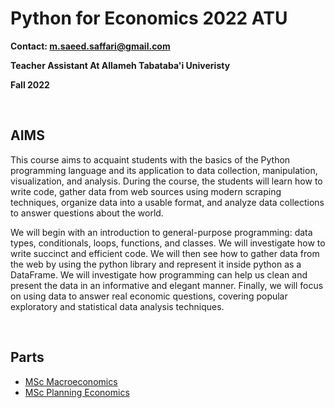 # Python for Economics 2022 ATU

**Contact: m.saeed.saffari@gmail.com**

**Teacher Assistant At Allameh Tabataba'i Univeristy**

**Fall 2022**

<br>

## AIMS

This course aims to acquaint students with the basics of the Python programming language and its application to data collection, manipulation, visualization, and analysis. During the course, the students will learn how to write code, gather data from web sources using modern scraping techniques, organize data into a usable format, and analyze data collections to answer questions about the world.

We will begin with an introduction to general-purpose programming: data types, conditionals, loops, functions, and classes. We will investigate how to write succinct and efficient code. We will then see how to gather data from the web by using the python library and represent it inside python as a DataFrame. We will investigate how programming can help us clean and present the data in an informative and elegant manner. Finally, we will focus on using data to answer real economic questions, covering popular exploratory and statistical data analysis techniques.

<br>

## Parts

- [MSc Macroeconomics](https://github.com/saeed-saffari/Py-for-Econ-fall2022-ATU/tree/main/MSc%20Macroeconomics)
- [MSc Planning Economics]()
